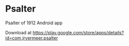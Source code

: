 # Psalter
Psalter of 1912 Android app

Download at https://play.google.com/store/apps/details?id=com.jrvermeer.psalter
